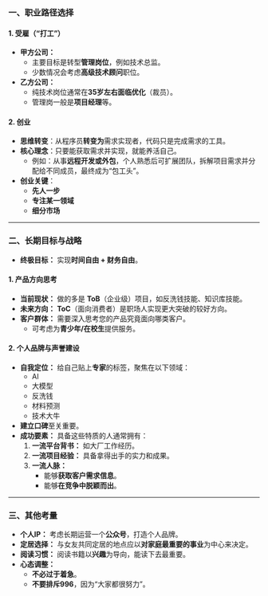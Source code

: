 ### 一、职业路径选择

#### 1. 受雇（“打工”）

* **甲方公司：**
    * 主要目标是转型**管理岗位**，例如技术总监。
    * 少数情况会考虑**高级技术顾问**职位。
* **乙方公司：**
    * 纯技术岗位通常在**35岁左右面临优化**（裁员）。
    * 管理岗一般是**项目经理**等。

#### 2. 创业

* **思维转变**：从程序员**转变为**需求实现者，代码只是完成需求的工具。
* **核心理念**：只要能获取需求并实现，就能养活自己。
    * 例如：从事**远程开发或外包**，个人熟悉后可扩展团队，拆解项目需求并分配给不同成员，最终成为“包工头”。
* **创业关键**：
    * **先人一步**
    * **专注某一领域**
    * **细分市场**

---

### 二、长期目标与战略

* **终极目标：** 实现**时间自由 + 财务自由**。

#### 1. 产品方向思考

* **当前现状：** 做的多是 **ToB**（企业级）项目，如反洗钱技能、知识库技能。
* **未来方向：** **ToC**（面向消费者）是职场人实现更大突破的较好方向。
* **客户群体：** 需要深入思考您的产品究竟面向哪类客户。
    * 可考虑为**青少年/在校生**提供服务。

#### 2. 个人品牌与声誉建设

* **自我定位：** 给自己贴上**专家**的标签，聚焦在以下领域：
    * AI
    * 大模型
    * 反洗钱
    * 材料预测
    * 技术大牛
* **建立口碑**至关重要。
* **成功要素：** 具备这些特质的人通常拥有：
    1.  **一流平台背书：** 如大厂工作经历。
    2.  **一流项目经验：** 具备拿得出手的实力和成果。
    3.  **一流人脉：**
        * 能够**获取客户需求信息**。
        * 能够**在竞争中脱颖而出**。

---

### 三、其他考量

* **个人IP：** 考虑长期运营一个**公众号**，打造个人品牌。
* **定居选择：** 与女友共同定居的地点应以**对家庭最重要的事业**为中心来决定。
* **阅读习惯：** 阅读书籍以**兴趣**为导向，能读下去最重要。
* **心态调整：**
    * **不必过于着急**。
    * **不要排斥996**，因为“大家都很努力”。